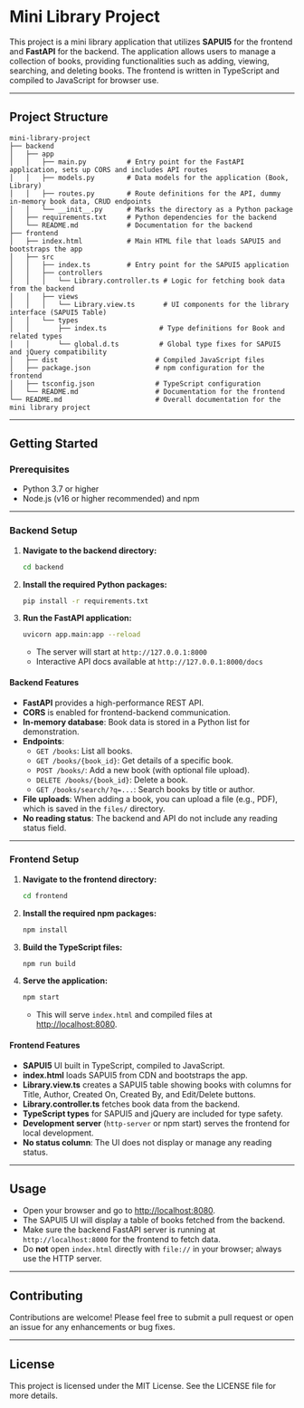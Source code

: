 # Mini Library Project

This project is a mini library application that utilizes **SAPUI5** for the frontend and **FastAPI** for the backend. The application allows users to manage a collection of books, providing functionalities such as adding, viewing, searching, and deleting books. The frontend is written in TypeScript and compiled to JavaScript for browser use.

---

## Project Structure

```text
mini-library-project
├── backend
│   ├── app
│   │   ├── main.py          # Entry point for the FastAPI application, sets up CORS and includes API routes
│   │   ├── models.py        # Data models for the application (Book, Library)
│   │   ├── routes.py        # Route definitions for the API, dummy in-memory book data, CRUD endpoints
│   │   └── __init__.py      # Marks the directory as a Python package
│   ├── requirements.txt     # Python dependencies for the backend
│   └── README.md            # Documentation for the backend
├── frontend
│   ├── index.html           # Main HTML file that loads SAPUI5 and bootstraps the app
│   ├── src
│   │   ├── index.ts         # Entry point for the SAPUI5 application
│   │   ├── controllers
│   │   │   └── Library.controller.ts # Logic for fetching book data from the backend
│   │   ├── views
│   │   │   └── Library.view.ts       # UI components for the library interface (SAPUI5 Table)
│   │   └── types
│   │       ├── index.ts             # Type definitions for Book and related types
│   │       └── global.d.ts          # Global type fixes for SAPUI5 and jQuery compatibility
│   ├── dist                        # Compiled JavaScript files
│   ├── package.json                # npm configuration for the frontend
│   ├── tsconfig.json               # TypeScript configuration
│   └── README.md                   # Documentation for the frontend
└── README.md                       # Overall documentation for the mini library project
```

---

## Getting Started

### Prerequisites

- Python 3.7 or higher
- Node.js (v16 or higher recommended) and npm

---

### Backend Setup

1. **Navigate to the backend directory:**

   ```bash
   cd backend
   ```

2. **Install the required Python packages:**

   ```bash
   pip install -r requirements.txt
   ```

3. **Run the FastAPI application:**

   ```bash
   uvicorn app.main:app --reload
   ```

   - The server will start at `http://127.0.0.1:8000`
   - Interactive API docs available at `http://127.0.0.1:8000/docs`

#### Backend Features

- **FastAPI** provides a high-performance REST API.
- **CORS** is enabled for frontend-backend communication.
- **In-memory database**: Book data is stored in a Python list for demonstration.
- **Endpoints**:
  - `GET /books`: List all books.
  - `GET /books/{book_id}`: Get details of a specific book.
  - `POST /books/`: Add a new book (with optional file upload).
  - `DELETE /books/{book_id}`: Delete a book.
  - `GET /books/search/?q=...`: Search books by title or author.
- **File uploads**: When adding a book, you can upload a file (e.g., PDF), which is saved in the `files/` directory.
- **No reading status**: The backend and API do not include any reading status field.

---

### Frontend Setup

1. **Navigate to the frontend directory:**

   ```bash
   cd frontend
   ```

2. **Install the required npm packages:**

   ```bash
   npm install
   ```

3. **Build the TypeScript files:**

   ```bash
   npm run build
   ```

4. **Serve the application:**

   ```bash
   npm start
   ```

   - This will serve `index.html` and compiled files at [http://localhost:8080](http://localhost:8080).

#### Frontend Features

- **SAPUI5** UI built in TypeScript, compiled to JavaScript.
- **index.html** loads SAPUI5 from CDN and bootstraps the app.
- **Library.view.ts** creates a SAPUI5 table showing books with columns for Title, Author, Created On, Created By, and Edit/Delete buttons.
- **Library.controller.ts** fetches book data from the backend.
- **TypeScript types** for SAPUI5 and jQuery are included for type safety.
- **Development server** (`http-server` or npm start) serves the frontend for local development.
- **No status column**: The UI does not display or manage any reading status.

---

## Usage

- Open your browser and go to [http://localhost:8080](http://localhost:8080).
- The SAPUI5 UI will display a table of books fetched from the backend.
- Make sure the backend FastAPI server is running at `http://localhost:8000` for the frontend to fetch data.
- Do **not** open `index.html` directly with `file://` in your browser; always use the HTTP server.

---

## Contributing

Contributions are welcome! Please feel free to submit a pull request or open an issue for any enhancements or bug fixes.

---

## License

This project is licensed under the MIT License. See the LICENSE file for more details.
